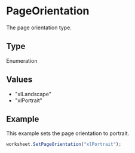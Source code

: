 # PageOrientation

The page orientation type.

## Type

Enumeration

## Values

- "xlLandscape"
- "xlPortrait"


## Example

This example sets the page orientation to portrait.

```javascript editor-
worksheet.SetPageOrientation("xlPortrait");
```
